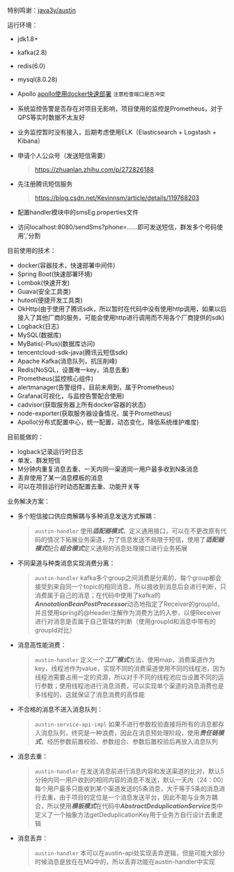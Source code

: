 特别鸣谢：[java3y/austin](https://gitee.com/zhongfucheng/austin)

运行环境：
- jdk1.8+ 
- kafka(2.8)
- redis(6.0)
- mysql(8.0.28)
- Apollo [apollo使用docker快速部署](https://www.apolloconfig.com/#/zh/deployment/quick-start-docker) ```注意检查端口是否冲突```
- 系统监控告警是否存在对项目无影响，项目使用的监控是Prometheus，对于QPS等实时数据不太友好
- 业务监控暂时没有接入，后期考虑使用ELK（Elasticsearch + Logstash + Kibana）

- 申请个人公众号（发送短信需要）
  > https://zhuanlan.zhihu.com/p/272826188

- 先注册腾讯短信服务
  > https://blog.csdn.net/Kevinnsm/article/details/119768203
- 配置handler模块中的smsEg.properties文件
- 访问localhost:8080/sendSms?phone=......即可发送短信，群发多个号码使用','分割

目前使用的技术：
- docker(容器技术，快速部署中间件)
- Spring Boot(快速部署环境)
- Lombok(快速开发)
- Guava(安全工具类)
- hutool(便捷开发工具类)
- OkHttp(由于使用了腾讯sdk，所以暂时在代码中没有使用http调用，如果以后接入了其他厂商的服务，可能会使用http进行调用而不用各个厂商提供的sdk)
- Logback(日志)
- MySQL(数据库)
- MyBatis(-Plus)(数据库访问)
- tencentcloud-sdk-java(腾讯云短信sdk)
- Apache Kafka(消息队列，抗压削峰)
- Redis(NoSQL，设置唯一key，消息去重)
- Prometheus(监控核心组件)
- alertmanager(告警组件，目前未用到，属于Prometheus)
- Grafana(可视化，与监控告警配合使用)
- cadvisor(获取服务器上所有docker容器的状态)
- node-exporter(获取服务器设备情况，属于Prometheus)
- Apollo(分布式配置中心，统一配置，动态变化，降低系统维护难度)

目前能做的：
- logback记录运行时日志
- 单发、群发短信
- M分钟内重复消息去重、一天内同一渠道同一用户最多收到N条消息
- 丢弃使用了某一消息模板的消息
- 可以在项目运行时动态配置去重、功能开关等

业务解决方案：
- 多个短信接口供应商解耦与多种消息发送方式解耦：
  > ```austin-handler``` 使用***适配器模式***，定义通用接口，可以在不更改原有代码的情况下拓展业务渠道，为了信息发送不局限于短信，使用了***适配器模式***配合***组合模式***定义通用的消息处理接口进行业务拓展
- 不同渠道与种类消息实现消费分离：
  > ```austin-handler``` kafka多个group之间消费是分离的，每个group都会接受到来自同一个topic的相同消息，所以接收到消息后会进行判断，只消费属于自己的消息；在代码中使用了kafka的***AnnotationBeanPostProcessor***动态地指定了Receiver的groupId，并且使用spring的@Header注解作为消费方法的入参，以便Receiver进行对消息是否属于自己管辖的判断（使用groupId和消息中带有的groupId对比）
- 消息高性能消费：
  > ```austin-handler``` 定义一个***工厂模式***方法，使用map，消费渠道作为key，线程池作为value，实现不同的消费渠道使用不同的线程池，因为线程池需要占用一定的资源，所以对于不同的线程池应当设置不同的运行参数；使用线程池进行消息消费，可以实现单个渠道的消息消费也是多线程的，这就保证了消息消费的高性能
- 不合格的消息不进入消息队列：
  > ```austin-service-api-impl``` 如果不进行参数校验直接将所有的消息都存入消息队列，终究是一种浪费，因此在消息预处理阶段，使用***责任链模式***，经历参数前置校验、参数组合、参数后置校验后再放入消息队列
- 消息去重：
  > ```austin-handler``` 在发送消息前进行消息内容和发送渠道的比对，默认5分钟内同一用户收到的相同内容的消息不发送，默认一天内（24：00）每个用户最多只能收到某个渠道发送的5条消息，大于等于5条的消息进行去重，由于项目的定位是一个消息发送平台，因此不能与业务方耦合，所以使用***模板模式***在代码中***AbstractDeduplicationService***类中定义了一个抽象方法getDeduplicationKey用于业务方自行设计去重逻辑
- 消息丢弃：
  > ```austin-handler``` 本可以在austin-api处实现丢弃逻辑，但是可能大部分时候消息是放在在MQ中的，所以丢弃功能在austin-handler中实现